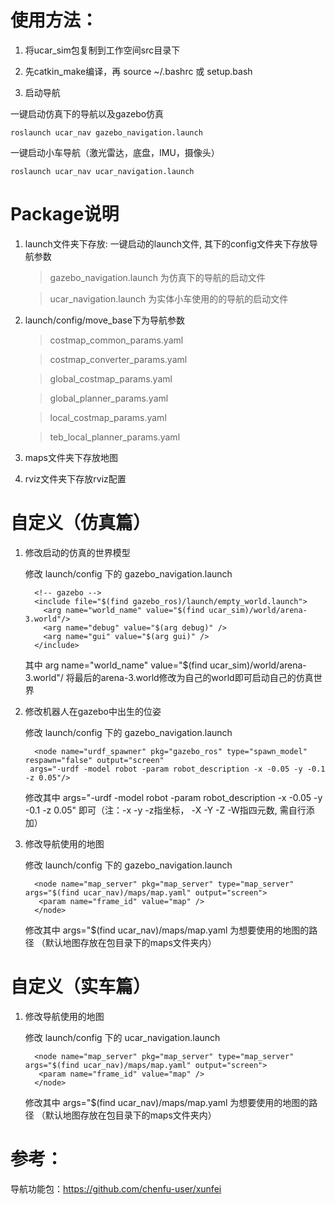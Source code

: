 #  使用方法：

1. 将ucar_sim包复制到工作空间src目录下

2. 先catkin_make编译，再 source ~/.bashrc 或 setup.bash

3.  启动导航

   一键启动仿真下的导航以及gazebo仿真
   
   ```
   roslaunch ucar_nav gazebo_navigation.launch
   ```
   
   一键启动小车导航（激光雷达，底盘，IMU，摄像头）
   
   ```
   roslaunch ucar_nav ucar_navigation.launch
   ```



#  Package说明

1. launch文件夹下存放: 一键启动的launch文件, 其下的config文件夹下存放导航参数

   > gazebo_navigation.launch 为仿真下的导航的启动文件

   > ucar_navigation.launch 为实体小车使用的的导航的启动文件

2. launch/config/move_base下为导航参数

   > costmap_common_params.yaml

   > costmap_converter_params.yaml

   > global_costmap_params.yaml

   > global_planner_params.yaml

   > local_costmap_params.yaml

   > teb_local_planner_params.yaml

3. maps文件夹下存放地图

4. rviz文件夹下存放rviz配置



#  自定义（仿真篇）

1. 修改启动的仿真的世界模型

   修改 launch/config 下的 gazebo_navigation.launch

   ```
     <!-- gazebo -->
     <include file="$(find gazebo_ros)/launch/empty_world.launch">
       <arg name="world_name" value="$(find ucar_sim)/world/arena-3.world"/> 
       <arg name="debug" value="$(arg debug)" />
       <arg name="gui" value="$(arg gui)" />
     </include>
   ```

   其中 arg name="world_name" value="$(find ucar_sim)/world/arena-3.world"/ 将最后的arena-3.world修改为自己的world即可启动自己的仿真世界



2. 修改机器人在gazebo中出生的位姿

   修改 launch/config 下的 gazebo_navigation.launch

   ```
     <node name="urdf_spawner" pkg="gazebo_ros" type="spawn_model" respawn="false" output="screen"
   	args="-urdf -model robot -param robot_description -x -0.05 -y -0.1 -z 0.05"/> 
   ```

   修改其中 args="-urdf -model robot -param robot_description -x -0.05 -y -0.1 -z 0.05" 即可（注：-x  -y  -z指坐标， -X -Y -Z -W指四元数, 需自行添加）



3. 修改导航使用的地图

   修改 launch/config 下的 gazebo_navigation.launch

   ```
     <node name="map_server" pkg="map_server" type="map_server" args="$(find ucar_nav)/maps/map.yaml" output="screen">
      <param name="frame_id" value="map" />
     </node> 
   ```

   修改其中 args="$(find ucar_nav)/maps/map.yaml 为想要使用的地图的路径 （默认地图存放在包目录下的maps文件夹内）



#  自定义（实车篇）

1. 修改导航使用的地图

   修改 launch/config 下的 ucar_navigation.launch

   ```
     <node name="map_server" pkg="map_server" type="map_server" args="$(find ucar_nav)/maps/map.yaml" output="screen">
      <param name="frame_id" value="map" />
     </node> 
   ```

   修改其中 args="$(find ucar_nav)/maps/map.yaml 为想要使用的地图的路径 （默认地图存放在包目录下的maps文件夹内）



#   参考：

导航功能包：https://github.com/chenfu-user/xunfei

